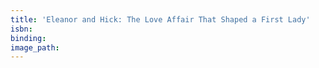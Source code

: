 ```yaml
---
title: 'Eleanor and Hick: The Love Affair That Shaped a First Lady'
isbn:
binding:
image_path:
---
```

